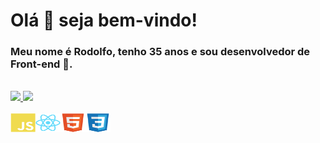 <h1>Olá 👋 seja bem-vindo!</h1>
<h3>
    Meu nome é Rodolfo, tenho 35 anos e sou desenvolvedor de Front-end 💼.
</h3>
<br />
<div>
    <div style="display:flex">
        <a href="https://github.com/Rodolfo-87/Rodolfo-87">
            <img height="180em" src="https://github-readme-stats.vercel.app/api?username=Rodolfo-87&show_icons=true&theme=dark&include_all_commits=true&count_private=true" />
            <img height="180em" src="https://github-readme-stats.vercel.app/api/top-langs/?username=Rodolfo-87&layout=compact&langs_count=16&theme=dark" />
        </a>
    </div>
    <div>        
        <br>
        <div style="display: flex;">
            <a target="_blank" rel="noopener noreferrer nofollow" href="https://raw.githubusercontent.com/devicons/devicon/master/icons/javascript/javascript-plain.svg">
                <img align="center" alt="Js" height="30" width="40" src="https://raw.githubusercontent.com/devicons/devicon/master/icons/javascript/javascript-plain.svg" />
            </a>        
            <a target="_blank" rel="noopener noreferrer nofollow" href="https://raw.githubusercontent.com/devicons/devicon/master/icons/react/react-original.svg">
                <img align="center" alt="React" height="30" width="40" src="https://raw.githubusercontent.com/devicons/devicon/master/icons/react/react-original.svg" />
            </a>
            <a target="_blank" rel="noopener noreferrer nofollow" href="https://raw.githubusercontent.com/devicons/devicon/master/icons/html5/html5-original.svg">
                <img align="center" alt="HTML" height="30" width="40" src="https://raw.githubusercontent.com/devicons/devicon/master/icons/html5/html5-original.svg" />
            </a>
            <a target="_blank" rel="noopener noreferrer nofollow" href="https://raw.githubusercontent.com/devicons/devicon/master/icons/css3/css3-original.svg">
                <img align="center" alt="CSS" height="30" width="40" src="https://raw.githubusercontent.com/devicons/devicon/master/icons/css3/css3-original.svg" />
            </a>
        </div>
    </div>
</div>
